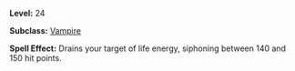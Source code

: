<!-- TITLE: Spell: Siphon Life -->
<!-- SUBTITLE:  -->

**Level:** 24

**Subclass:** [Vampire](vampire)

**Spell Effect:** Drains your target of life energy, siphoning between 140 and 150 hit points.